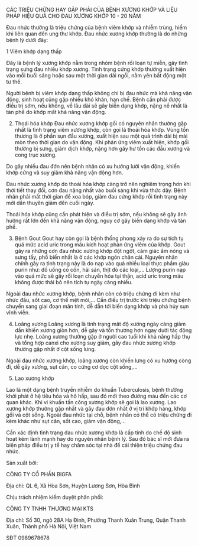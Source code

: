 CÁC TRIỆU CHỨNG HAY GẶP PHẢI CỦA BỆNH XƯƠNG KHỚP VÀ LIỆU PHÁP HIỆU QUẢ CHO ĐAU XƯƠNG KHỚP 10 - 20 NĂM

Đau nhức thường là triệu chứng của bệnh viêm khớp và nhiễm trùng, hiếm khi liên quan đến ung thư khớp. Đau nhức xương khớp thường là do những bệnh lý dưới đây: 


1 Viêm khớp dạng thấp


Đây là bệnh lý xương khớp nằm trong nhóm bệnh rối loạn tự miễn, gây tình trạng sưng đau nhiều khớp xương. Tình trạng cứng khớp thường xuất hiện vào mỗi buổi sáng hoặc sau một thời gian dài ngồi, nằm yên bất động một tư thế.


Người bệnh bị viêm khớp dạng thấp không chỉ bị đau nhức mà khả năng vận động, sinh hoạt cũng gặp nhiều khó khăn, hạn chế. Bệnh cần phải được điều trị sớm, nếu không, về lâu dài sẽ gây biến dạng khớp, nặng nề nhất là tàn phế do khớp mất khả năng vận động.


2. Thoái hóa khớp
Đau nhức xương khớp gối có nguyên nhân thường gặp nhất là tình trạng viêm xương khớp, còn gọi là thoái hóa khớp. Vùng tổn thương là ở phần sụn đầu xương, xuất hiện sau một quá trình dài bị mài mòn theo thời gian do vận động. Khi phản ứng viêm xuất hiện, khớp gối thường bị sưng, giảm dịch khớp, nặng hơn gây hư tổn các đầu xương và cong trục xương.

Do gây nhiều đau đớn nên bệnh nhân có xu hướng lười vận động, khiến khớp cứng và suy giảm khả năng vận động hơn.

Đau nhức xương khớp do thoái hóa khớp càng trở nên nghiêm trọng hơn khi thời tiết thay đổi, cơn đau nặng nhất vào buổi sáng khi vừa thức dậy. Bệnh nhân phải mất thời gian để xoa bóp, giảm đau cứng khớp rồi tình trạng này mới dần thuyên giảm đến cuối ngày.

Thoái hóa khớp cũng cần phát hiện và điều trị sớm, nếu không sẽ gây ảnh hưởng rất lớn đến khả năng vận động, nguy cơ gây biến dạng khớp và tàn phế.


3. Bệnh Gout
Gout hay còn gọi là bệnh thống phong xảy ra do sự tích tụ quá mức acid uric trong máu kích hoạt phản ứng viêm của khớp. Gout gây ra những cơn đau nhức xương khớp đột ngột, cảm giác ấm nóng và sưng tấy, phổ biến nhất là ở các khớp ngón chân cái.
Nguyên nhân chính gây ra tình trạng này là do nạp vào quá nhiều loại thực phẩm giàu purin như: đồ uống có cồn, hải sản, thịt đỏ các loại,… Lượng purin nạp vào quá mức sẽ gây rối loạn chuyển hóa tại thận, acid uric trong máu không được thải bỏ nên tích tụ ngày càng nhiều.

Ngoài đau nhức xương khớp, bệnh nhân còn có triệu chứng đi kèm như nhức đầu, sốt cao, cơ thể mệt mỏi,… Cần điều trị trước khi triệu chứng bệnh chuyển sang giai đoạn mãn tính, dễ dẫn tới biến dạng khớp và phá hủy sụn vĩnh viễn.


4. Loãng xương
Loãng xương là tình trạng mật độ xương ngày càng giảm dần khiến xương giòn hơn, dễ gãy và tổn thương hơn ngay dưới tác động lực nhẹ. Loãng xương thường gặp ở người cao tuổi khi khả năng hấp thụ và tổng hợp canxi cho xương suy giảm, gây đau nhức xương khớp thường gặp nhất ở cột sống lưng.

Ngoài đau nhức xương khớp, loãng xương còn khiến lưng có xu hướng còng đi, dễ gãy xương, sụt cân, co cứng cơ dọc cột sống,… 



5. Lao xương khớp



Lao là một dạng bệnh truyền nhiễm do khuẩn Tuberculosis, bệnh thường khởi phát ở hệ tiêu hóa và hô hấp, sau đó mới theo đường máu đến các cơ quan khác. Khi vi khuẩn tấn công xương khớp sẽ gọi là lao xương. 
Lao xương khớp thường gặp nhất và gây đau đớn nhất ở vị trí khớp háng, khớp gối và cột sống. Ngoài đau nhức tại chỗ, bệnh nhân có thể có triệu chứng đi kèm khác như sụt cân, sốt cao, giảm vận động,…

Cần xác định tình trạng đau nhức xương khớp là cấp tính do chế độ sinh hoạt kém lành mạnh hay do nguyên nhân bệnh lý. Sau đó bác sĩ mới đưa ra biện pháp điều trị y tế hay chăm sóc tại nhà để cải thiện triệu chứng đau nhức.


Sản xuất bởi:


CÔNG TY CỔ PHẦN BIGFA


Địa chỉ: QL 6, Xã Hòa Sơn, Huyện Lương Sơn, Hòa Bình


Chịu trách nhiệm kiểm duyệt phân phối:


CÔNG TY TNHH THƯƠNG MẠI KTS


Địa chỉ: Số 30, ngõ 28A Hạ Đình, Phường Thanh Xuân Trung, Quận Thanh Xuân, Thành phố Hà Nội, Việt Nam


SĐT 0989678678
